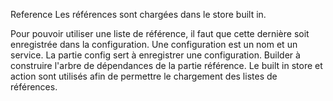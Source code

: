 Reference
Les références sont chargées dans le store built in. 

Pour pouvoir utiliser une liste de référence, il faut que cette dernière soit enregistrée dans la configuration.
Une configuration est un nom et un service. 
La partie config sert à enregistrer une configuration. 
Builder à construire l'arbre de dépendances de la partie référence. 
Le built in store et action sont utilisés afin de permettre le chargement des listes de références. 
